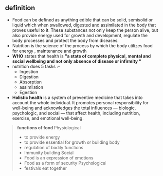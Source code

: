 ## definition 
- Food can be defined as anything edible that can be solid, semisolid or liquid which when swallowed, digested and assimilated in the body that proves useful to it. These substances not only keep the person alive, but also provide energy used for growth and development, regulate the body processes and protect the body from diseases.
- Nutrition is the science of the process by which the body utilizes food for energy , maintenance and growth
- **WHO** states that health is **"a state of complete physical, mental and social wellbeing and not only absence of disease or infirmity "**
- nutrition does 5 tasks :-
	- Ingestion
	- Digestion
	- Absorption
	- assimilation
	- Egestion
- **Holistic health** is a system of preventive medicine that takes into account the whole individual. It promotes personal responsibility for well-being and acknowledges the total influences — biologic, psychologic, and social — that affect health, including nutrition, exercise, and emotional well-being.


>**functions of food**
>Physiological
>- to provide energy 
>- to provide essential for growth or building body
>- regulation of bodily functions
>- Immunity building
>Social
>- Food is an expression of emotions
>- Food as a form of security
>Psychological
>- festivals eat together
